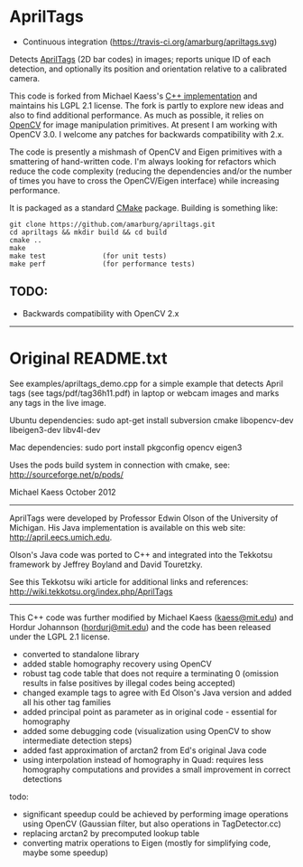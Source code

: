 AprilTags
=========

 * Continuous integration (https://travis-ci.org/amarburg/apriltags.svg)

Detects [AprilTags](https://april.eecs.umich.edu/wiki/index.php/AprilTags)
(2D bar codes) in images; reports unique ID of each
detection, and optionally its position and orientation relative to a
calibrated camera.  

This code is forked from Michael Kaess's [C++ implementation](http://people.csail.mit.edu/kaess/apriltags/)
and maintains his LGPL 2.1 license.   The fork is partly
to explore new ideas and also to find additional performance.  As much as
possible, it relies on [OpenCV](http://opencv.org/) for image
manipulation primitives.  At present I am working with OpenCV 3.0.  I welcome
any patches for backwards compatibility with 2.x.

The code is presently a mishmash of OpenCV and Eigen primitives with a smattering
of hand-written code.  I'm always looking for refactors which reduce
the code complexity (reducing the dependencies and/or the number of times
you have to cross the OpenCV/Eigen interface) while increasing
performance.

It is packaged as a standard [CMake](http://www.cmake.org/) package.    Building
is something like:

    git clone https://github.com/amarburg/apriltags.git
    cd apriltags && mkdir build && cd build
    cmake ..
    make
    make test              (for unit tests)
    make perf              (for performance tests)



TODO:
-----

 * Backwards compatibility with OpenCV 2.x



---

Original README.txt
===================

See examples/apriltags_demo.cpp for a simple example that detects
April tags (see tags/pdf/tag36h11.pdf) in laptop or webcam images and
marks any tags in the live image.

Ubuntu dependencies:
sudo apt-get install subversion cmake libopencv-dev libeigen3-dev libv4l-dev

Mac dependencies:
sudo port install pkgconfig opencv eigen3

Uses the pods build system in connection with cmake, see:
http://sourceforge.net/p/pods/

Michael Kaess
October 2012

----------------------------

AprilTags were developed by Professor Edwin Olson of the University of
Michigan.  His Java implementation is available on this web site:
  http://april.eecs.umich.edu.

Olson's Java code was ported to C++ and integrated into the Tekkotsu
framework by Jeffrey Boyland and David Touretzky.

See this Tekkotsu wiki article for additional links and references:
  http://wiki.tekkotsu.org/index.php/AprilTags

----------------------------

This C++ code was further modified by
Michael Kaess (kaess@mit.edu) and Hordur Johannson (hordurj@mit.edu)
and the code has been released under the LGPL 2.1 license.

- converted to standalone library
- added stable homography recovery using OpenCV
- robust tag code table that does not require a terminating 0
  (omission results in false positives by illegal codes being accepted)
- changed example tags to agree with Ed Olson's Java version and added
  all his other tag families
- added principal point as parameter as in original code - essential
  for homography
- added some debugging code (visualization using OpenCV to show
  intermediate detection steps)
- added fast approximation of arctan2 from Ed's original Java code
- using interpolation instead of homography in Quad: requires less
  homography computations and provides a small improvement in correct
  detections

todo:
- significant speedup could be achieved by performing image operations
  using OpenCV (Gaussian filter, but also operations in
  TagDetector.cc)
- replacing arctan2 by precomputed lookup table
- converting matrix operations to Eigen (mostly for simplifying code,
  maybe some speedup)
